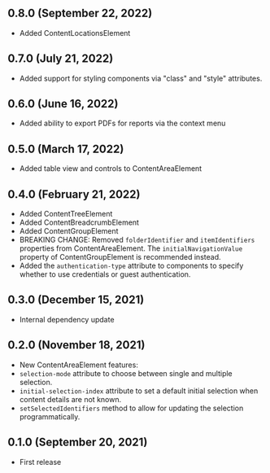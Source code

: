 ## 0.8.0 (September 22, 2022)

- Added ContentLocationsElement

## 0.7.0 (July 21, 2022)

- Added support for styling components via "class" and "style" attributes.

## 0.6.0 (June 16, 2022)

- Added ability to export PDFs for reports via the context menu

## 0.5.0 (March 17, 2022)

- Added table view and controls to ContentAreaElement

## 0.4.0 (February 21, 2022)

- Added ContentTreeElement
- Added ContentBreadcrumbElement
- Added ContentGroupElement
- BREAKING CHANGE: Removed `folderIdentifier` and `itemIdentifiers` properties from ContentAreaElement. The `initialNavigationValue` property of ContentGroupElement is recommended instead.
- Added the `authentication-type` attribute to components to specify whether to use credentials or guest authentication.

## 0.3.0 (December 15, 2021)

- Internal dependency update

## 0.2.0 (November 18, 2021)

- New ContentAreaElement features:
- `selection-mode` attribute to choose between single and multiple selection.
- `initial-selection-index` attribute to set a default initial selection when content details are not known.
- `setSelectedIdentifiers` method to allow for updating the selection programmatically.

## 0.1.0 (September 20, 2021)

- First release
